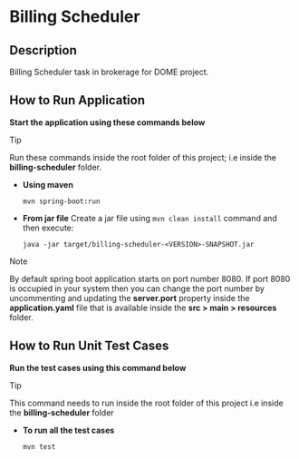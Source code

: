 # Billing Scheduler

## Description
Billing Scheduler task in brokerage for DOME project.

## How to Run Application

**Start the application using these commands below**

> [!TIP] 
> Run these commands inside the root folder of this project; i.e inside the **billing-scheduler** folder.


- **Using maven** 
  ```
  mvn spring-boot:run
  ```

- **From jar file**
  Create a jar file using `mvn clean install` command and then execute:
  ```
  java -jar target/billing-scheduler-<VERSION>-SNAPSHOT.jar
  ```

> [!NOTE]  
> By default spring boot application starts on port number 8080. If port 8080 is occupied in your system then you can change the port number by uncommenting and updating the **server.port** property inside the **application.yaml** file that is available inside the **src > main > resources** folder.


## How to Run Unit Test Cases

**Run the test cases using this command below**

> [!TIP] 
> This command needs to run inside the root folder of this project i.e inside the **billing-scheduler** folder

- **To run all the test cases**
  ```
  mvn test
  ```

